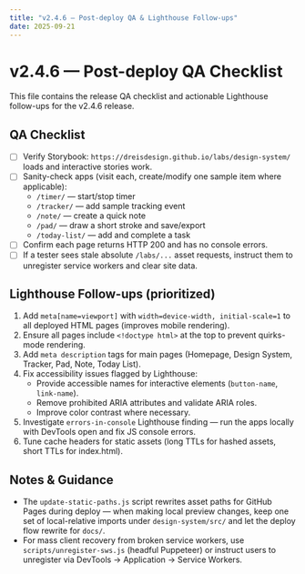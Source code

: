 ```yaml
---
title: "v2.4.6 — Post-deploy QA & Lighthouse Follow-ups"
date: 2025-09-21
---
```


# v2.4.6 — Post-deploy QA Checklist

This file contains the release QA checklist and actionable Lighthouse follow-ups for the v2.4.6 release.

## QA Checklist
- [ ] Verify Storybook: `https://dreisdesign.github.io/labs/design-system/` loads and interactive stories work.
- [ ] Sanity-check apps (visit each, create/modify one sample item where applicable):
  - `/timer/` — start/stop timer
  - `/tracker/` — add sample tracking event
  - `/note/` — create a quick note
  - `/pad/` — draw a short stroke and save/export
  - `/today-list/` — add and complete a task
- [ ] Confirm each page returns HTTP 200 and has no console errors.
- [ ] If a tester sees stale absolute `/labs/...` asset requests, instruct them to unregister service workers and clear site data.

## Lighthouse Follow-ups (prioritized)
1. Add `meta[name=viewport]` with `width=device-width, initial-scale=1` to all deployed HTML pages (improves mobile rendering).
2. Ensure all pages include `<!doctype html>` at the top to prevent quirks-mode rendering.
3. Add `meta description` tags for main pages (Homepage, Design System, Tracker, Pad, Note, Today List).
4. Fix accessibility issues flagged by Lighthouse:
   - Provide accessible names for interactive elements (`button-name`, `link-name`).
   - Remove prohibited ARIA attributes and validate ARIA roles.
   - Improve color contrast where necessary.
5. Investigate `errors-in-console` Lighthouse finding — run the apps locally with DevTools open and fix JS console errors.
6. Tune cache headers for static assets (long TTLs for hashed assets, short TTLs for index.html).

## Notes & Guidance
- The `update-static-paths.js` script rewrites asset paths for GitHub Pages during deploy — when making local preview changes, keep one set of local-relative imports under `design-system/src/` and let the deploy flow rewrite for `docs/`.
- For mass client recovery from broken service workers, use `scripts/unregister-sws.js` (headful Puppeteer) or instruct users to unregister via DevTools -> Application -> Service Workers.
